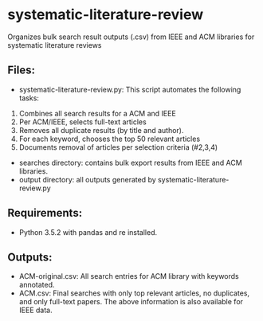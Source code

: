 # systematic-literature-review
Organizes bulk search result outputs (.csv) from IEEE and ACM libraries for systematic literature reviews

## Files:
- systematic-literature-review.py: This script automates the following tasks:
1. Combines all search results for a ACM and IEEE
2. Per ACM/IEEE, selects full-text articles
3. Removes all duplicate results (by title and author).
4. For each keyword, chooses the top 50 relevant articles
5. Documents removal of articles per selection criteria (#2,3,4)

- searches directory: contains bulk export results from IEEE and ACM libraries.
- output directory: all outputs generated by systematic-literature-review.py

## Requirements:
- Python 3.5.2 with pandas and re installed.

## Outputs:
- ACM-original.csv: All search entries for ACM library with keywords annotated.
- ACM.csv: Final searches with only top relevant articles, no duplicates, and only full-text papers.
The above information is also available for IEEE data.
